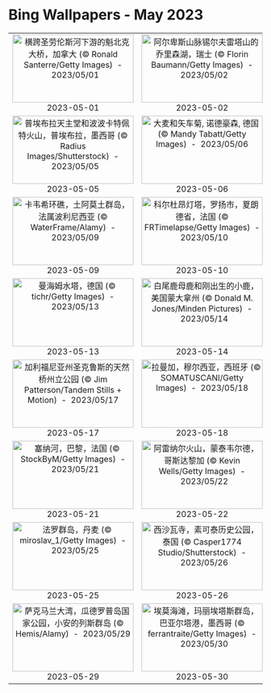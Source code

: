 # Bing Wallpapers - May 2023

| | | | |
|:-------------------------:|:-------------------------:|:-------------------------:|:-------------------------:|
| <a href="https://cn.bing.com/th?id=OHR.QuebecCityBridge_ZH-CN9618387961_UHD.jpg" target="_blank"><img src="https://cn.bing.com/th?id=OHR.QuebecCityBridge_ZH-CN9618387961_UHD.jpg&w=480" width="240" height="135" alt="横跨圣劳伦斯河下游的魁北克大桥，加拿大 (© Ronald Santerre/Getty Images)  -  2023/05/01" title="横跨圣劳伦斯河下游的魁北克大桥，加拿大 (© Ronald Santerre/Getty Images)  -  2023/05/01"></a><br>2023-05-01<br> | <a href="https://cn.bing.com/th?id=OHR.KlostersSerneus_ZH-CN9821473046_UHD.jpg" target="_blank"><img src="https://cn.bing.com/th?id=OHR.KlostersSerneus_ZH-CN9821473046_UHD.jpg&w=480" width="240" height="135" alt="阿尔卑斯山脉锡尔夫雷塔山的乔里森湖，瑞士 (© Florin Baumann/Getty Images)  -  2023/05/02" title="阿尔卑斯山脉锡尔夫雷塔山的乔里森湖，瑞士 (© Florin Baumann/Getty Images)  -  2023/05/02"></a><br>2023-05-02<br> | <a href="https://cn.bing.com/th?id=OHR.ThreeWildebeest_ZH-CN0175563521_UHD.jpg" target="_blank"><img src="https://cn.bing.com/th?id=OHR.ThreeWildebeest_ZH-CN0175563521_UHD.jpg&w=480" width="240" height="135" alt="马赛马拉的角马，肯尼亚 (© Matt Polski/Getty Images)  -  2023/05/03" title="马赛马拉的角马，肯尼亚 (© Matt Polski/Getty Images)  -  2023/05/03"></a><br>2023-05-03<br> | <a href="https://cn.bing.com/th?id=OHR.RebelBase_ZH-CN0484516261_UHD.jpg" target="_blank"><img src="https://cn.bing.com/th?id=OHR.RebelBase_ZH-CN0484516261_UHD.jpg&w=480" width="240" height="135" alt="蒂卡尔的玛雅遗址，危地马拉 (© THP Creative/Getty Images)  -  2023/05/04" title="蒂卡尔的玛雅遗址，危地马拉 (© THP Creative/Getty Images)  -  2023/05/04"></a><br>2023-05-04<br> |
| <a href="https://cn.bing.com/th?id=OHR.Popocatepetl_ZH-CN5483138337_UHD.jpg" target="_blank"><img src="https://cn.bing.com/th?id=OHR.Popocatepetl_ZH-CN5483138337_UHD.jpg&w=480" width="240" height="135" alt="普埃布拉天主堂和波波卡特佩特火山，普埃布拉，墨西哥 (© Radius Images/Shutterstock)  -  2023/05/05" title="普埃布拉天主堂和波波卡特佩特火山，普埃布拉，墨西哥 (© Radius Images/Shutterstock)  -  2023/05/05"></a><br>2023-05-05<br> | <a href="https://cn.bing.com/th?id=OHR.Kornblume_ZH-CN0344238832_UHD.jpg" target="_blank"><img src="https://cn.bing.com/th?id=OHR.Kornblume_ZH-CN0344238832_UHD.jpg&w=480" width="240" height="135" alt="大麦和矢车菊, 诺德豪森, 德国 (© Mandy Tabatt/Getty Images)  -  2023/05/06" title="大麦和矢车菊, 诺德豪森, 德国 (© Mandy Tabatt/Getty Images)  -  2023/05/06"></a><br>2023-05-06<br> | <a href="https://cn.bing.com/th?id=OHR.SealLaughing_ZH-CN5809094643_UHD.jpg" target="_blank"><img src="https://cn.bing.com/th?id=OHR.SealLaughing_ZH-CN5809094643_UHD.jpg&w=480" width="240" height="135" alt="海豹幼崽，伦迪岛，英国 (© Henley Spiers/Minden Pictures)  -  2023/05/07" title="海豹幼崽，伦迪岛，英国 (© Henley Spiers/Minden Pictures)  -  2023/05/07"></a><br>2023-05-07<br> | <a href="https://cn.bing.com/th?id=OHR.TheChaps_ZH-CN5966508162_UHD.jpg" target="_blank"><img src="https://cn.bing.com/th?id=OHR.TheChaps_ZH-CN5966508162_UHD.jpg&w=480" width="240" height="135" alt="精致拱门，拱门国家公园，犹他州 (© Mark Brodkin Photography/Getty Images)  -  2023/05/08" title="精致拱门，拱门国家公园，犹他州 (© Mark Brodkin Photography/Getty Images)  -  2023/05/08"></a><br>2023-05-08<br> |
| <a href="https://cn.bing.com/th?id=OHR.Atoll_ZH-CN9469093805_UHD.jpg" target="_blank"><img src="https://cn.bing.com/th?id=OHR.Atoll_ZH-CN9469093805_UHD.jpg&w=480" width="240" height="135" alt="卡韦希环礁，土阿莫土群岛，法属波利尼西亚 (© WaterFrame/Alamy)  -  2023/05/09" title="卡韦希环礁，土阿莫土群岛，法属波利尼西亚 (© WaterFrame/Alamy)  -  2023/05/09"></a><br>2023-05-09<br> | <a href="https://cn.bing.com/th?id=OHR.CordouanLighthouse_ZH-CN6267155218_UHD.jpg" target="_blank"><img src="https://cn.bing.com/th?id=OHR.CordouanLighthouse_ZH-CN6267155218_UHD.jpg&w=480" width="240" height="135" alt="科尔杜昂灯塔，罗扬市，夏朗德省，法国 (© FRTimelapse/Getty Images)  -  2023/05/10" title="科尔杜昂灯塔，罗扬市，夏朗德省，法国 (© FRTimelapse/Getty Images)  -  2023/05/10"></a><br>2023-05-10<br> | <a href="https://cn.bing.com/th?id=OHR.FootballField_ZH-CN6439594719_UHD.jpg" target="_blank"><img src="https://cn.bing.com/th?id=OHR.FootballField_ZH-CN6439594719_UHD.jpg&w=480" width="240" height="135" alt="亨宁斯韦尔体育场，挪威 (© Morten Falch Sortland/Getty Images)  -  2023/05/11" title="亨宁斯韦尔体育场，挪威 (© Morten Falch Sortland/Getty Images)  -  2023/05/11"></a><br>2023-05-11<br> | <a href="https://cn.bing.com/th?id=OHR.WildLupine_ZH-CN6623952879_UHD.jpg" target="_blank"><img src="https://cn.bing.com/th?id=OHR.WildLupine_ZH-CN6623952879_UHD.jpg&w=480" width="240" height="135" alt="紫色和蓝色的野生羽扇豆 (© silverjohn/Getty Images Plus)  -  2023/05/12" title="紫色和蓝色的野生羽扇豆 (© silverjohn/Getty Images Plus)  -  2023/05/12"></a><br>2023-05-12<br> |
| <a href="https://cn.bing.com/th?id=OHR.Mannheim_ZH-CN6793377814_UHD.jpg" target="_blank"><img src="https://cn.bing.com/th?id=OHR.Mannheim_ZH-CN6793377814_UHD.jpg&w=480" width="240" height="135" alt="曼海姆水塔，德国 (© tichr/Getty Images)  -  2023/05/13" title="曼海姆水塔，德国 (© tichr/Getty Images)  -  2023/05/13"></a><br>2023-05-13<br> | <a href="https://cn.bing.com/th?id=OHR.OdocoileusVirginianus_ZH-CN6941501455_UHD.jpg" target="_blank"><img src="https://cn.bing.com/th?id=OHR.OdocoileusVirginianus_ZH-CN6941501455_UHD.jpg&w=480" width="240" height="135" alt="白尾鹿母鹿和刚出生的小鹿，美国蒙大拿州 (© Donald M. Jones/Minden Pictures)  -  2023/05/14" title="白尾鹿母鹿和刚出生的小鹿，美国蒙大拿州 (© Donald M. Jones/Minden Pictures)  -  2023/05/14"></a><br>2023-05-14<br> | <a href="https://cn.bing.com/th?id=OHR.MorroJable_ZH-CN7382027688_UHD.jpg" target="_blank"><img src="https://cn.bing.com/th?id=OHR.MorroJable_ZH-CN7382027688_UHD.jpg&w=480" width="240" height="135" alt="莫罗哈夫莱海滩和科罗拉达斯海滩，富埃特文图拉岛，西班牙加那利群岛 (© Gavin Hellier/Getty Images)  -  2023/05/15" title="莫罗哈夫莱海滩和科罗拉达斯海滩，富埃特文图拉岛，西班牙加那利群岛 (© Gavin Hellier/Getty Images)  -  2023/05/15"></a><br>2023-05-15<br> | <a href="https://cn.bing.com/th?id=OHR.AmericanWetlands_ZH-CN7534567518_UHD.jpg" target="_blank"><img src="https://cn.bing.com/th?id=OHR.AmericanWetlands_ZH-CN7534567518_UHD.jpg&w=480" width="240" height="135" alt="在奥克弗诺基国家野生动物保护区划独木舟 (© Brad Beck/Tandem Stills + Motion)  -  2023/05/16" title="在奥克弗诺基国家野生动物保护区划独木舟 (© Brad Beck/Tandem Stills + Motion)  -  2023/05/16"></a><br>2023-05-16<br> |
| <a href="https://cn.bing.com/th?id=OHR.CormorantBridge_ZH-CN7673299694_UHD.jpg" target="_blank"><img src="https://cn.bing.com/th?id=OHR.CormorantBridge_ZH-CN7673299694_UHD.jpg&w=480" width="240" height="135" alt="加利福尼亚州圣克鲁斯的天然桥州立公园 (© Jim Patterson/Tandem Stills + Motion)  -  2023/05/17" title="加利福尼亚州圣克鲁斯的天然桥州立公园 (© Jim Patterson/Tandem Stills + Motion)  -  2023/05/17"></a><br>2023-05-17<br> | <a href="https://cn.bing.com/th?id=OHR.SardineBurial_ZH-CN9563091726_UHD.jpg" target="_blank"><img src="https://cn.bing.com/th?id=OHR.SardineBurial_ZH-CN9563091726_UHD.jpg&w=480" width="240" height="135" alt="拉曼加，穆尔西亚，西班牙 (© SOMATUSCANI/Getty Images)  -  2023/05/18" title="拉曼加，穆尔西亚，西班牙 (© SOMATUSCANI/Getty Images)  -  2023/05/18"></a><br>2023-05-18<br> | <a href="https://cn.bing.com/th?id=OHR.SumatranRhino_ZH-CN4529744910_UHD.jpg" target="_blank"><img src="https://cn.bing.com/th?id=OHR.SumatranRhino_ZH-CN4529744910_UHD.jpg&w=480" width="240" height="135" alt="苏门答腊犀牛，韦卡巴斯国家公园，印度尼西亚 (© Cyril Ruoso/Minden Pictures)  -  2023/05/19" title="苏门答腊犀牛，韦卡巴斯国家公园，印度尼西亚 (© Cyril Ruoso/Minden Pictures)  -  2023/05/19"></a><br>2023-05-19<br> | <a href="https://cn.bing.com/th?id=OHR.EuropeanHoneybee_ZH-CN5191293837_UHD.jpg" target="_blank"><img src="https://cn.bing.com/th?id=OHR.EuropeanHoneybee_ZH-CN5191293837_UHD.jpg&w=480" width="240" height="135" alt="谢菲尔德的欧洲蜜蜂, 英格兰 (© Deborah Vernon/Alamy)  -  2023/05/20" title="谢菲尔德的欧洲蜜蜂, 英格兰 (© Deborah Vernon/Alamy)  -  2023/05/20"></a><br>2023-05-20<br> |
| <a href="https://cn.bing.com/th?id=OHR.PontdArcole_ZH-CN5348049357_UHD.jpg" target="_blank"><img src="https://cn.bing.com/th?id=OHR.PontdArcole_ZH-CN5348049357_UHD.jpg&w=480" width="240" height="135" alt="塞纳河，巴黎，法国 (© StockByM/Getty Images)  -  2023/05/21" title="塞纳河，巴黎，法国 (© StockByM/Getty Images)  -  2023/05/21"></a><br>2023-05-21<br> | <a href="https://cn.bing.com/th?id=OHR.BiodiverseCostaRica_ZH-CN5524154131_UHD.jpg" target="_blank"><img src="https://cn.bing.com/th?id=OHR.BiodiverseCostaRica_ZH-CN5524154131_UHD.jpg&w=480" width="240" height="135" alt="阿雷纳尔火山，蒙泰韦尔德，哥斯达黎加 (© Kevin Wells/Getty Images)  -  2023/05/22" title="阿雷纳尔火山，蒙泰韦尔德，哥斯达黎加 (© Kevin Wells/Getty Images)  -  2023/05/22"></a><br>2023-05-22<br> | <a href="https://cn.bing.com/th?id=OHR.WesternBoxTurtle_ZH-CN6203163704_UHD.jpg" target="_blank"><img src="https://cn.bing.com/th?id=OHR.WesternBoxTurtle_ZH-CN6203163704_UHD.jpg&w=480" width="240" height="135" alt="西部箱龟 (© Tim Fitzharris/Minden Pictures)  -  2023/05/23" title="西部箱龟 (© Tim Fitzharris/Minden Pictures)  -  2023/05/23"></a><br>2023-05-23<br> | <a href="https://cn.bing.com/th?id=OHR.OldFortress_ZH-CN6469523538_UHD.jpg" target="_blank"><img src="https://cn.bing.com/th?id=OHR.OldFortress_ZH-CN6469523538_UHD.jpg&w=480" width="240" height="135" alt="科孚岛旧城堡 (© Netfalls Remy Musser/Shutterstock)  -  2023/05/24" title="科孚岛旧城堡 (© Netfalls Remy Musser/Shutterstock)  -  2023/05/24"></a><br>2023-05-24<br> |
| <a href="https://cn.bing.com/th?id=OHR.SaksunFaroe_ZH-CN7150180006_UHD.jpg" target="_blank"><img src="https://cn.bing.com/th?id=OHR.SaksunFaroe_ZH-CN7150180006_UHD.jpg&w=480" width="240" height="135" alt="法罗群岛，丹麦 (© miroslav_1/Getty Images)  -  2023/05/25" title="法罗群岛，丹麦 (© miroslav_1/Getty Images)  -  2023/05/25"></a><br>2023-05-25<br> | <a href="https://cn.bing.com/th?id=OHR.WatSriSawai_ZH-CN7688908090_UHD.jpg" target="_blank"><img src="https://cn.bing.com/th?id=OHR.WatSriSawai_ZH-CN7688908090_UHD.jpg&w=480" width="240" height="135" alt="西沙瓦寺，素可泰历史公园，泰国 (© Casper1774 Studio/Shutterstock)  -  2023/05/26" title="西沙瓦寺，素可泰历史公园，泰国 (© Casper1774 Studio/Shutterstock)  -  2023/05/26"></a><br>2023-05-26<br> | <a href="https://cn.bing.com/th?id=OHR.AloeDichotomum_ZH-CN7940121733_UHD.jpg" target="_blank"><img src="https://cn.bing.com/th?id=OHR.AloeDichotomum_ZH-CN7940121733_UHD.jpg&w=480" width="240" height="135" alt="纳米比亚的植物 (© Fotofeeling/DEEPOL by plainpicture)  -  2023/05/27" title="纳米比亚的植物 (© Fotofeeling/DEEPOL by plainpicture)  -  2023/05/27"></a><br>2023-05-27<br> | <a href="https://cn.bing.com/th?id=OHR.TegallalangTerrace_ZH-CN8126456968_UHD.jpg" target="_blank"><img src="https://cn.bing.com/th?id=OHR.TegallalangTerrace_ZH-CN8126456968_UHD.jpg&w=480" width="240" height="135" alt="乌布的德格拉朗梯田，印度尼西亚 (© Cavan Images/Adobe Stock)  -  2023/05/28" title="乌布的德格拉朗梯田，印度尼西亚 (© Cavan Images/Adobe Stock)  -  2023/05/28"></a><br>2023-05-28<br> |
| <a href="https://cn.bing.com/th?id=OHR.Antilles_ZH-CN8267285876_UHD.jpg" target="_blank"><img src="https://cn.bing.com/th?id=OHR.Antilles_ZH-CN8267285876_UHD.jpg&w=480" width="240" height="135" alt="萨克马兰大湾，瓜德罗普岛国家公园，小安的列斯群岛 (© Hemis/Alamy)  -  2023/05/29" title="萨克马兰大湾，瓜德罗普岛国家公园，小安的列斯群岛 (© Hemis/Alamy)  -  2023/05/29"></a><br>2023-05-29<br> | <a href="https://cn.bing.com/th?id=OHR.HiddenBeach_ZH-CN8410568637_UHD.jpg" target="_blank"><img src="https://cn.bing.com/th?id=OHR.HiddenBeach_ZH-CN8410568637_UHD.jpg&w=480" width="240" height="135" alt="埃莫海滩，玛丽埃塔斯群岛，巴亚尔塔港，墨西哥 (© ferrantraite/Getty Images)  -  2023/05/30" title="埃莫海滩，玛丽埃塔斯群岛，巴亚尔塔港，墨西哥 (© ferrantraite/Getty Images)  -  2023/05/30"></a><br>2023-05-30<br> | <a href="https://cn.bing.com/th?id=OHR.WorldOtterDay_ZH-CN8607141093_UHD.jpg" target="_blank"><img src="https://cn.bing.com/th?id=OHR.WorldOtterDay_ZH-CN8607141093_UHD.jpg&w=480" width="240" height="135" alt="海獭宝宝，威廉王子湾，美国阿拉斯加州 (© Donald M. Jones/Minden Pictures)  -  2023/05/31" title="海獭宝宝，威廉王子湾，美国阿拉斯加州 (© Donald M. Jones/Minden Pictures)  -  2023/05/31"></a><br>2023-05-31<br> |  |
